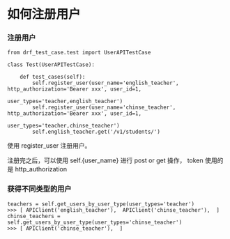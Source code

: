 # 如何注册用户

### 注册用户

    from drf_test_case.test import UserAPITestCase

    class Test(UserAPITestCase):
    
        def test_cases(self):
            self.register_user(user_name='english_teacher', http_authorization='Bearer xxx', user_id=1,
                                        user_types='teacher,english_teacher')
            self.register_user(user_name='chinse_teacher', http_authorization='Bearer xxx', user_id=1,
                                        user_types='teacher,chinse_teacher')
            self.english_teacher.get('/v1/students/')
             
使用 register_user 注册用户。

注册完之后，可以使用 self.{user_name} 进行 post or get 操作， token 使用的是 http_authorization

### 获得不同类型的用户

    teachers = self.get_users_by_user_type(user_types='teacher')
    >>> [ APIClient('english_teacher'),  APIClient('chinse_teacher'),  ]
    chinse_teachers = self.get_users_by_user_type(user_types='chinse_teacher')
    >>> [ APIClient('chinse_teacher'),  ]

